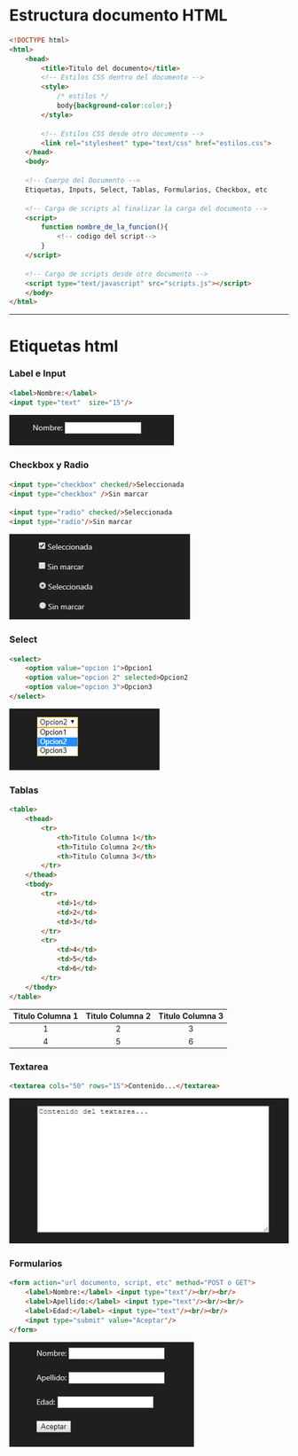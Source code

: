 # Estructura documento HTML
```html
<!DOCTYPE html>
<html>
    <head>
        <title>Titulo del documento</title>
        <!-- Estilos CSS dentro del documento -->
        <style>
            /* estilos */
            body{background-color:color;}
        </style>

        <!-- Estilos CSS desde otro documento -->
        <link rel="stylesheet" type="text/css" href="estilos.css">
    </head>
    <body>

    <!-- Cuerpo del Documento -->
    Etiquetas, Inputs, Select, Tablas, Formularios, Checkbox, etc

    <!-- Carga de scripts al finalizar la carga del documento -->
    <script>
        function nombre_de_la_funcion(){
            <!-- codigo del script-->
        }
    </script>

    <!-- Carga de scripts desde otro documento -->
    <script type="text/javascript" src="scripts.js"></script>
    </body>
</html>
```

***

# Etiquetas html

### Label e Input
```html
<label>Nombre:</label> 
<input type="text"  size="15"/>
```
![Label Input](label.jpg "Label e Input")

### Checkbox y Radio
```html
<input type="checkbox" checked/>Seleccionada
<input type="checkbox" />Sin marcar

<input type="radio" checked/>Seleccionada
<input type="radio"/>Sin marcar
```
![Checkbox Radio](checkbox.jpg "Checkbox y Radio")

### Select
```html
<select>
    <option value="opcion 1">Opcion1
    <option value="opcion 2" selected>Opcion2
    <option value="opcion 3">Opcion3
</select>
```
![Select](select.jpg "Select")


### Tablas
```html
<table>
    <thead>
        <tr>
            <th>Titulo Columna 1</th>
            <th>Titulo Columna 2</th>
            <th>Titulo Columna 3</th>
        </tr>
    </thead>
    <tbody>
        <tr>
            <td>1</td>
            <td>2</td>
            <td>3</td>
        </tr>
        <tr>
            <td>4</td>
            <td>5</td>
            <td>6</td>
        </tr>
    </tbody>
</table>
```
| Titulo Columna 1 | Titulo Columna 2 | Titulo Columna 3 |
|:---:|:---:|:---:|
|1|2|3|
|4|5|6|

### Textarea
```html
<textarea cols="50" rows="15">Contenido...</textarea>
```
![textarea](textarea.jpg "textarea")

### Formularios
```html
<form action="url documento, script, etc" method="POST o GET">
    <label>Nombre:</label> <input type="text"/><br/><br/>
    <label>Apellido:</label> <input type="text"/><br/><br/>
    <label>Edad:</label> <input type="text"/><br/><br/>
    <input type="submit" value="Aceptar"/>
</form>
```
![formulario](formulario.jpg "formulario")

